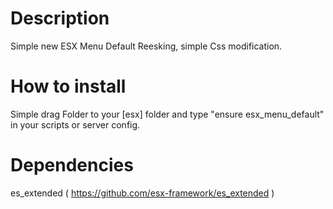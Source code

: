 <h1>Description</h1>
        
<font>Simple new ESX Menu Default Reesking, simple Css modification.</font>

<h1>How to install</h1>

Simple drag Folder to your [esx] folder and type "ensure esx_menu_default" in your scripts or server config.

<h1>Dependencies</h1>

es_extended ( https://github.com/esx-framework/es_extended )



